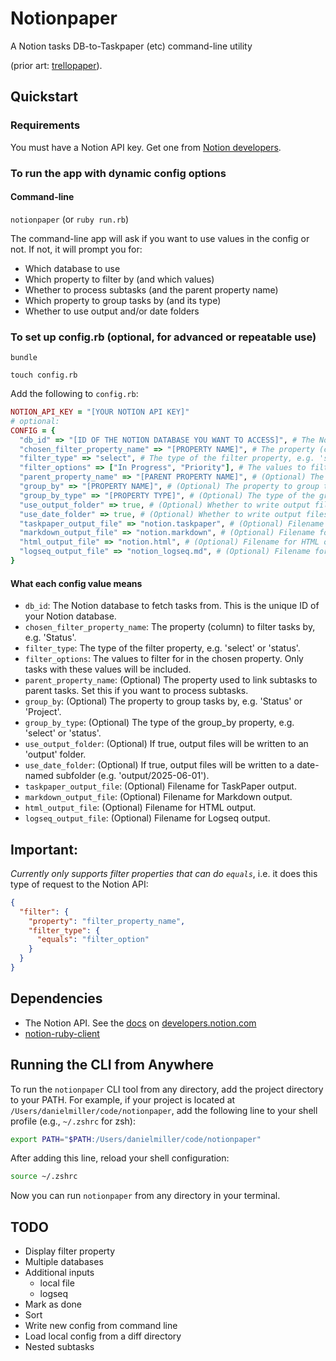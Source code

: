 # Notionpaper

A Notion tasks DB-to-Taskpaper (etc) command-line utility 

(prior art: [trellopaper](https://github.com/dealingwith/trellopaper)).

## Quickstart

### Requirements

You must have a Notion API key. Get one from [Notion developers](https://developers.notion.com/).

### To run the app with dynamic config options

#### Command-line

`notionpaper` (or `ruby run.rb`)

The command-line app will ask if you want to use values in the config or not. If not, it will prompt you for:
- Which database to use
- Which property to filter by (and which values)
- Whether to process subtasks (and the parent property name)
- Which property to group tasks by (and its type)
- Whether to use output and/or date folders

### To set up config.rb (optional, for advanced or repeatable use)

`bundle`

`touch config.rb`

Add the following to `config.rb`:

```rb
NOTION_API_KEY = "[YOUR NOTION API KEY]"
# optional:
CONFIG = {
  "db_id" => "[ID OF THE NOTION DATABASE YOU WANT TO ACCESS]", # The Notion database to fetch tasks from
  "chosen_filter_property_name" => "[PROPERTY NAME]", # The property (column) to filter tasks by, e.g. 'Status'
  "filter_type" => "select", # The type of the filter property, e.g. 'select' or 'status'
  "filter_options" => ["In Progress", "Priority"], # The values to filter for in the chosen property
  "parent_property_name" => "[PARENT PROPERTY NAME]", # (Optional) The property used to link subtasks to parent tasks (for subtasks support)
  "group_by" => "[PROPERTY NAME]", # (Optional) The property to group tasks by, e.g. 'Status' or 'Project'
  "group_by_type" => "[PROPERTY TYPE]", # (Optional) The type of the group_by property, e.g. 'select' or 'status'
  "use_output_folder" => true, # (Optional) Whether to write output files to an 'output' folder
  "use_date_folder" => true, # (Optional) Whether to write output files to a date-named subfolder
  "taskpaper_output_file" => "notion.taskpaper", # (Optional) Filename for TaskPaper output
  "markdown_output_file" => "notion.markdown", # (Optional) Filename for Markdown output
  "html_output_file" => "notion.html", # (Optional) Filename for HTML output
  "logseq_output_file" => "notion_logseq.md", # (Optional) Filename for Logseq output
}
```

#### What each config value means

- `db_id`: The Notion database to fetch tasks from. This is the unique ID of your Notion database.
- `chosen_filter_property_name`: The property (column) to filter tasks by, e.g. 'Status'.
- `filter_type`: The type of the filter property, e.g. 'select' or 'status'.
- `filter_options`: The values to filter for in the chosen property. Only tasks with these values will be included.
- `parent_property_name`: (Optional) The property used to link subtasks to parent tasks. Set this if you want to process subtasks.
- `group_by`: (Optional) The property to group tasks by, e.g. 'Status' or 'Project'.
- `group_by_type`: (Optional) The type of the group_by property, e.g. 'select' or 'status'.
- `use_output_folder`: (Optional) If true, output files will be written to an 'output' folder.
- `use_date_folder`: (Optional) If true, output files will be written to a date-named subfolder (e.g. 'output/2025-06-01').
- `taskpaper_output_file`: (Optional) Filename for TaskPaper output.
- `markdown_output_file`: (Optional) Filename for Markdown output.
- `html_output_file`: (Optional) Filename for HTML output.
- `logseq_output_file`: (Optional) Filename for Logseq output.

## Important:

_Currently only supports filter properties that can do `equals`_, i.e. it does this type of request to the Notion API:

```json
{
  "filter": {
    "property": "filter_property_name",
    "filter_type": {
      "equals": "filter_option"
    }
  }
}
```

## Dependencies

* The Notion API. See the [docs](https://developers.notion.com/reference/intro) on [developers.notion.com](https://developers.notion.com/)
* [notion-ruby-client](https://github.com/orbit-love/notion-ruby-client)

## Running the CLI from Anywhere

To run the `notionpaper` CLI tool from any directory, add the project directory to your PATH. For example, if your project is located at `/Users/danielmiller/code/notionpaper`, add the following line to your shell profile (e.g., `~/.zshrc` for zsh):

```sh
export PATH="$PATH:/Users/danielmiller/code/notionpaper"
```

After adding this line, reload your shell configuration:

```sh
source ~/.zshrc
```

Now you can run `notionpaper` from any directory in your terminal.

## TODO

- Display filter property
- Multiple databases
- Additional inputs
  - local file
  - logseq
- Mark as done
- Sort
- Write new config from command line
- Load local config from a diff directory
- Nested subtasks
